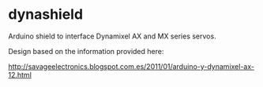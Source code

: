 dynashield
==========

Arduino shield to interface Dynamixel AX and MX series servos.

Design based on the information provided here:

http://savageelectronics.blogspot.com.es/2011/01/arduino-y-dynamixel-ax-12.html

